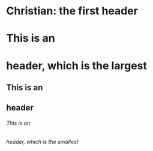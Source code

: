 # Christian: the first header
# This is an <h1> header, which is the largest
## This is an <h2> header
###### This is an <h6> header, which is the smallest
